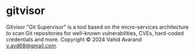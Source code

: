 # gitvisor
Gitvisor "Git Supervisor" is a tool based on the micro-services architecture to scan Git repositories for well-known vulnerabilities, CVEs, hard-coded credentials and more.
Copyright &copy; 2024 Vahid Avarand <v.avd68@gmail.com>. 
